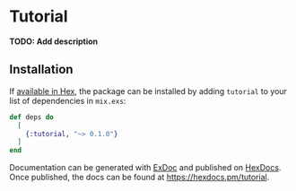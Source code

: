 # Tutorial

**TODO: Add description**

## Installation

If [available in Hex](https://hex.pm/docs/publish), the package can be installed
by adding `tutorial` to your list of dependencies in `mix.exs`:

```elixir
def deps do
  [
    {:tutorial, "~> 0.1.0"}
  ]
end
```

Documentation can be generated with [ExDoc](https://github.com/elixir-lang/ex_doc)
and published on [HexDocs](https://hexdocs.pm). Once published, the docs can
be found at <https://hexdocs.pm/tutorial>.

